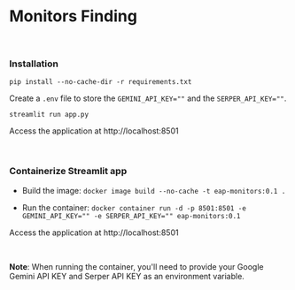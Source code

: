 # Monitors Finding

</br>

### Installation
`pip install --no-cache-dir -r requirements.txt`

Create a `.env` file to store the `GEMINI_API_KEY=""` and the `SERPER_API_KEY=""`.

`streamlit run app.py`

Access the application at http://localhost:8501

</br>

### Containerize Streamlit app

+ Build the image:
`docker image build --no-cache -t eap-monitors:0.1 .`

+ Run the container:
`docker container run -d -p 8501:8501 -e GEMINI_API_KEY="" -e SERPER_API_KEY="" eap-monitors:0.1`

Access the application at http://localhost:8501

</br>

__Note__: When running the container, you'll need to provide your Google Gemini API KEY and Serper API KEY as an environment variable.
